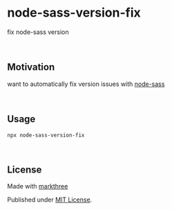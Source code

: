 # node-sass-version-fix

fix node-sass version

<br />

## Motivation

want to automatically fix version issues with
[node-sass](https://www.npmjs.com/package/node-sass)

<br />

## Usage

```shell
npx node-sass-version-fix
```

<br />

## License

Made with [markthree](https://github.com/markthree)

Published under [MIT License](./LICENSE).
